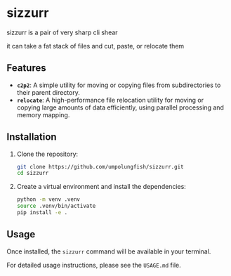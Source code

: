 # sizzurr

sizzurr is a pair of very sharp cli shear  

it can take a fat stack of files and cut, paste, or relocate them

## Features

- **`c2p2`**: A simple utility for moving or copying files from subdirectories to their parent directory.
- **`relocate`**: A high-performance file relocation utility for moving or copying large amounts of data efficiently, using parallel processing and memory mapping.

## Installation

1.  Clone the repository:

    ```bash
    git clone https://github.com/umpolungfish/sizzurr.git
    cd sizzurr
    ```

2.  Create a virtual environment and install the dependencies:

    ```bash
    python -m venv .venv
    source .venv/bin/activate
    pip install -e .
    ```

## Usage

Once installed, the `sizzurr` command will be available in your terminal.

For detailed usage instructions, please see the `USAGE.md` file.
